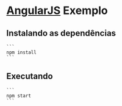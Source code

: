 # [AngularJS](http://www.angularjs.org/) Exemplo

## Instalando as dependências

    ```
    npm install
    ```

## Executando

    ```
    npm start
    ```

